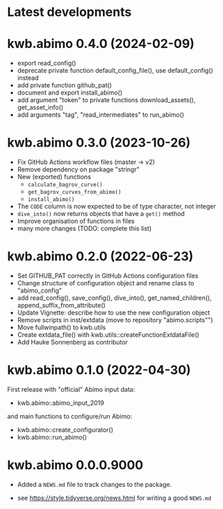 # Latest developments

# kwb.abimo 0.4.0 (2024-02-09)

* export read_config()
* deprecate private function default_config_file(), use default_config() instead
* add private function github_pat()
* document and export install_abimo()
* add argument "token" to private functions download_assets(), get_asset_info()
* add arguments "tag", "read_intermediates" to run_abimo()

# kwb.abimo 0.3.0 (2023-10-26)

* Fix GitHub Actions workflow files (master -> v2)
* Remove dependency on package "stringr"
* New (exported) functions
    - `calculate_bagrov_curve()`
    - `get_bagrov_curves_from_abimo()`
    - `install_abimo()`
* The `CODE` column is now expected to be of type character, not integer
* `dive_into()` now returns objects that have a `get()` method
* Improve organisation of functions in files
* many more changes (TODO: complete this list)

# kwb.abimo 0.2.0 (2022-06-23)

* Set GITHUB_PAT correctly in GitHub Actions configuration files
* Change structure of configuration object and rename class to "abimo_config"
* add read_config(), save_config(), dive_into(), get_named_children(),
  append_suffix_from_attribute()
* Update Vignette: describe how to use the new configuration object
* Remove scripts in inst/extdata (move to repository "abimo.scripts"")
* Move fullwinpath() to kwb.utils
* Create extdata_file() with kwb.utils::createFunctionExtdataFile()
* Add Hauke Sonnenberg as contributor

# kwb.abimo 0.1.0 (2022-04-30)

First release with "official" Abimo input data:

* kwb.abimo::abimo_input_2019

and main functions to configure/run Abimo:

* kwb.abimo::create_configurator()
* kwb.abimo::run_abimo()

# kwb.abimo 0.0.0.9000

* Added a `NEWS.md` file to track changes to the package.

* see https://style.tidyverse.org/news.html for writing a good `NEWS.md`


